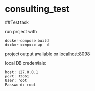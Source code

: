 # consulting_test
##Test task

run project with 
    
    docker-compose build
    docker-compose up -d

project output avaliable on <localhost:8098>

local DB credentials:

    host: 127.0.0.1
    port: 33061
    User: root
    Password: root